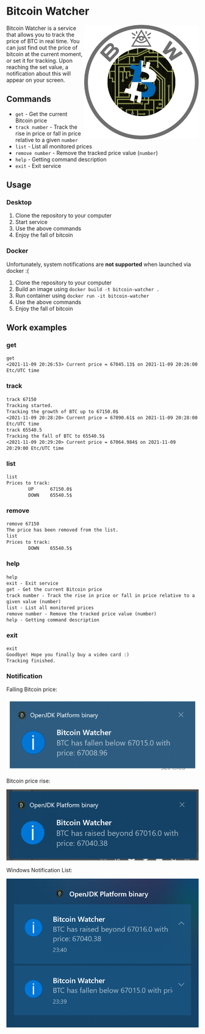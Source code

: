 # Bitcoin Watcher

<img src="/images/Bitcoin_Watcher_logo.png" align="right" width="300" height="300" />

Bitcoin Watcher is a service that allows you to track the price of BTC in real time. You can just find out the price of bitcoin at the current moment, or set it for tracking. Upon reaching the set value, a notification about this will appear on your screen.

## Commands

- `get` - Get the current Bitcoin price
- `track number` - Track the rise in price or fall in price relative to a given `number`
- `list` - List all monitored prices
- `remove number` - Remove the tracked price value (`number`)
- `help` - Getting command description
- `exit` - Exit service

## Usage

### Desktop

1. Clone the repository to your computer
2. Start service
3. Use the above commands
4. Enjoy the fall of bitcoin

### Docker

Unfortunately, system notifications are **not supported** when launched via docker :(

1. Clone the repository to your computer
2. Build an image using `docker build -t bitcoin-watcher .`
3. Run container using `docker run -it bitcoin-watcher`
4. Use the above commands
5. Enjoy the fall of bitcoin

## Work examples

### get

```
get
<2021-11-09 20:26:53> Current price = 67045.13$ on 2021-11-09 20:26:00 Etc/UTC time
```
### track

```
track 67150
Tracking started.
Tracking the growth of BTC up to 67150.0$
<2021-11-09 20:28:20> Current price = 67090.61$ on 2021-11-09 20:28:00 Etc/UTC time
track 65540.5
Tracking the fall of BTC to 65540.5$
<2021-11-09 20:29:20> Current price = 67064.984$ on 2021-11-09 20:29:00 Etc/UTC time
```
### list

```
list
Prices to track:
        UP      67150.0$
        DOWN    65540.5$
```
### remove

```
remove 67150
The price has been removed from the list.
list
Prices to track:
        DOWN    65540.5$
```
### help

```
help
exit - Exit service
get - Get the current Bitcoin price
track number - Track the rise in price or fall in price relative to a given value (number)
list - List all monitored prices
remove number - Remove the tracked price value (number)
help - Getting command description
```
### exit

```
exit
Goodbye! Hope you finally buy a video card :)
Tracking finished.
```
### Notification

Falling Bitcoin price:

![](/images/Notification_fallen.png)

Bitcoin price rise:

![](/images/Notification_raised.png)

Windows Notification List:

![](/images/Notification_list.png)
